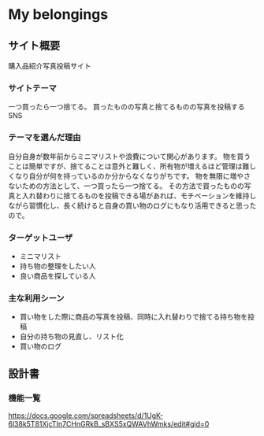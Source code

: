 # My belongings

## サイト概要
購入品紹介写真投稿サイト


### サイトテーマ
一つ買ったら一つ捨てる。
買ったものの写真と捨てるものの写真を投稿するSNS

### テーマを選んだ理由
自分自身が数年前からミニマリストや浪費について関心があります。
物を買うことは簡単ですが、捨てることは意外と難しく、所有物が増えるほど管理は難しくなり自分が何を持っているのか分からなくなりがちです。
物を無限に増やさないための方法として、一つ買ったら一つ捨てる。
その方法で買ったものの写真と入れ替わりに捨てるものを投稿できる場があれば、モチベーションを維持しながら習慣化し、長く続けると自身の買い物のログにもなり活用できると思ったので。

### ターゲットユーザ
- ミニマリスト
- 持ち物の整理をしたい人
- 良い商品を探している人


### 主な利用シーン
- 買い物をした際に商品の写真を投稿、同時に入れ替わりで捨てる持ち物を投稿
- 自分の持ち物の見直し、リスト化
- 買い物のログ


## 設計書

### 機能一覧
<https://docs.google.com/spreadsheets/d/1UgK-6l38k5T81XjcTIn7CHnGRkB_sBXS5xQWAVhWmks/edit#gid=0>



